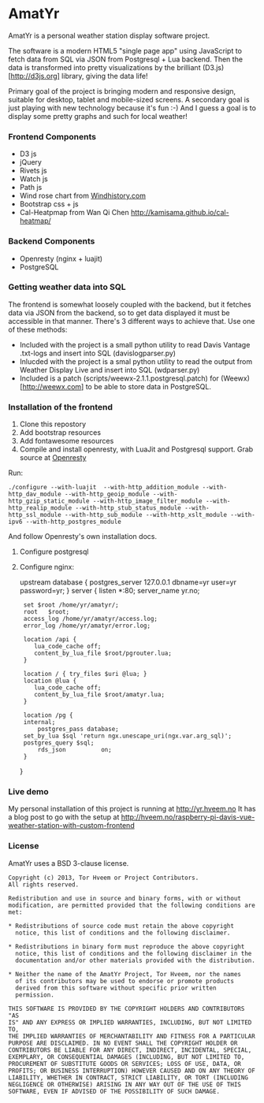 # AmatYr

AmatYr is a personal weather station display software project.

The software is a modern HTML5 "single page app" using JavaScript to fetch data from SQL via JSON from Postgresql + Lua backend. Then the data is transformed into pretty visualizations by the brilliant (D3.js)[http://d3js.org] library, giving the data life!

Primary goal of the project is bringing modern and responsive design, suitable for desktop, tablet and mobile-sized screens. A secondary goal is just playing with new technology because it's fun :-) And I guess a goal is to display some pretty graphs and such for local weather!

### Frontend Components

-    D3 js
-    jQuery
-    Rivets js
-    Watch js
-    Path js 
-    Wind rose chart from [Windhistory.com](http://windhistory.com/about.html)
-    Bootstrap css + js
-    Cal-Heatpmap from Wan Qi Chen <http://kamisama.github.io/cal-heatmap/>


### Backend Components

-   Openresty (nginx + luajit)
-   PostgreSQL


### Getting weather data into SQL

The frontend is somewhat loosely coupled with the backend, but it fetches data via JSON from the backend, so to get data displayed it must be accessible in that manner. There's 3 different ways to achieve that. Use one of these methods:

-    Included with the project is a small python utility to read Davis Vantage .txt-logs and insert into SQL (davislogparser.py)
-    Inlucded with the project is a smal python utility to read the output from Weather Display Live and insert into SQL (wdparser.py)
-    Included is a patch (scripts/weewx-2.1.1.postgresql.patch) for (Weewx)[http://weewx.com] to be able to store data in PostgreSQL.

### Installation of the frontend

1. Clone this repostory
1. Add bootstrap resources
1. Add fontawesome resources
1. Compile and install openresty, with LuaJit and Postgresql support.
    Grab source at [Openresty](http://openresty.org)

Run:

    ./configure --with-luajit  --with-http_addition_module --with-http_dav_module --with-http_geoip_module --with-http_gzip_static_module --with-http_image_filter_module --with-http_realip_module --with-http_stub_status_module --with-http_ssl_module --with-http_sub_module --with-http_xslt_module --with-ipv6 --with-http_postgres_module

And follow Openresty's own installation docs.

1. Configure postgresql
1. Configure nginx:


    upstream database {
        postgres_server 127.0.0.1 dbname=yr user=yr password=yr;
    }
    server {
        listen	*:80;
        server_name  yr.no;

        set $root /home/yr/amatyr/;
        root   $root;
        access_log /home/yr/amatyr/access.log;
        error_log /home/yr/amatyr/error.log;

        location /api {
           lua_code_cache off;
           content_by_lua_file $root/pgrouter.lua;
        }

        location / { try_files $uri @lua; }
        location @lua {
           lua_code_cache off;
           content_by_lua_file $root/amatyr.lua;
        }

        location /pg {
        internal;
            postgres_pass database;
        set_by_lua $sql 'return ngx.unescape_uri(ngx.var.arg_sql)';
        postgres_query $sql;
            rds_json          on;
        }
    }

### Live demo

My personal installation of this project is running at <http://yr.hveem.no>
It has a blog post to go with the setup at <http://hveem.no/raspberry-pi-davis-vue-weather-station-with-custom-frontend>

### License

AmatYr uses a BSD 3-clause license.

    Copyright (c) 2013, Tor Hveem or Project Contributors.
    All rights reserved.

    Redistribution and use in source and binary forms, with or without
    modification, are permitted provided that the following conditions are
    met:

    * Redistributions of source code must retain the above copyright
      notice, this list of conditions and the following disclaimer.

    * Redistributions in binary form must reproduce the above copyright
      notice, this list of conditions and the following disclaimer in the
      documentation and/or other materials provided with the distribution.

    * Neither the name of the AmatYr Project, Tor Hveem, nor the names
      of its contributors may be used to endorse or promote products
      derived from this software without specific prior written
      permission.

    THIS SOFTWARE IS PROVIDED BY THE COPYRIGHT HOLDERS AND CONTRIBUTORS "AS
    IS" AND ANY EXPRESS OR IMPLIED WARRANTIES, INCLUDING, BUT NOT LIMITED TO,
    THE IMPLIED WARRANTIES OF MERCHANTABILITY AND FITNESS FOR A PARTICULAR
    PURPOSE ARE DISCLAIMED. IN NO EVENT SHALL THE COPYRIGHT HOLDER OR
    CONTRIBUTORS BE LIABLE FOR ANY DIRECT, INDIRECT, INCIDENTAL, SPECIAL,
    EXEMPLARY, OR CONSEQUENTIAL DAMAGES (INCLUDING, BUT NOT LIMITED TO,
    PROCUREMENT OF SUBSTITUTE GOODS OR SERVICES; LOSS OF USE, DATA, OR
    PROFITS; OR BUSINESS INTERRUPTION) HOWEVER CAUSED AND ON ANY THEORY OF
    LIABILITY, WHETHER IN CONTRACT, STRICT LIABILITY, OR TORT (INCLUDING
    NEGLIGENCE OR OTHERWISE) ARISING IN ANY WAY OUT OF THE USE OF THIS
    SOFTWARE, EVEN IF ADVISED OF THE POSSIBILITY OF SUCH DAMAGE.

